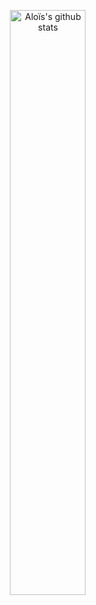 <p align="center">
<img width="49%" src="https://github-readme-stats.vercel.app/api?username=aloisft&show_icons=true&include_all_commits=true&hide_border=true&theme=codeSTACKr" alt="Aloïs's github stats" />
